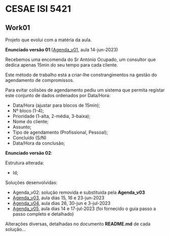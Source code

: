 # CESAE ISI 5421 
 
## Work01
 
Projeto que evolui com a matéria da aula.

**Enunciado versão 01**:([Agenda_v01](Agenda_v01/), aula 14-jun-2023)

Recebemos uma encomenda do Sr António Ocupado, um consultor que dedica apenas 15min do seu tempo para cada cliente. 

Este método de trabalho está a criar-lhe constrangimentos na gestão do agendamento de compromissos.

Para evitar colisões de agendamento pediu um sistema que permita registar este conjunto de dados ordenados por Data/Hora:
  - Data/Hora (ajustar para blocos de 15min);
  - Nº bloco (1-4);
  - Prioridade (1-alta, 2-média, 3-baixa);
  - Nome do cliente;
  - Assunto;
  - Tipo de agendamento (Profissional, Pessoal);
  - Concluído (S/N)
  - Data/Hora da conclusão;
 
**Enunciado versão 02**:
   
Estrutura alterada:  
  - Id;  
 
Soluções desenvolvidas:   
  
  - Agenda_v02: solução removida e substituida pela **Agenda_v03**  
  - [Agenda_v03](Agenda_v03/), aula dias 15, 16 e 23-jun-2023
  - [Agenda_v04](Agenda_v04/), aula dias 26, 30-jun e 3-jul-2023
  - [Agenda_v05](Agenda_v05/), aula dias 14 e 17-jul-2023 (foi fornecido o guia passo a passo completo e detalhado)
 
Alterações diversas, detalhadas no documento **README.md** de cada solução...  
 
 
 